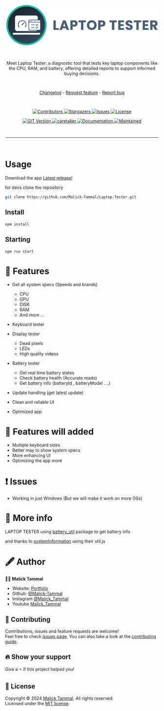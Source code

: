 <p align="center">
<img src="./asset/photos/Banner.png" width="500" alt="LAPTOP-TESTER Banner"/>
</p>

<br>

<p align="center">Meet Laptop Tester: a diagnostic tool that tests key laptop components like the CPU, RAM, and battery, offering detailed reports to support informed buying decisions.</p>

<br>

<p align="center">
  <a href="https://github.com/Malick-Tammal/Laptop-Tester/blob/main/CHANGELOG.md" target="_blank">Changelog<a>
  -
  <a href="https://github.com/Malick-Tammal/Laptop-Tester/issues/new">Request feature<a>
  -
  <a href="https://github.com/Malick-Tammal/Laptop-Tester/issues/new">Report bug<a>
</p>

<br>

<p align="center">
<a href="https://github.com/Malick-Tammal/Laptop-Tester/graphs/contributors" target="_blank">
  <img alt="Contributors" src="https://img.shields.io/github/contributors/Malick-Tammal/Laptop-Tester.svg?style=for-the-badge">
</a>
<a href="https://github.com/Malick-Tammal/Laptop-Tester/stargazers" target="_blank">
  <img alt="Stargazers" src="https://img.shields.io/github/stars/Malick-Tammal/Laptop-Tester.svg?style=for-the-badge">
</a>
<a href="https://github.com/Malick-Tammal/Laptop-Tester/issues" target="_blank">
  <img alt="Issues" src="https://img.shields.io/github/issues/Malick-Tammal/Laptop-Tester.svg?style=for-the-badge">
</a>
<a href="https://github.com/Malick-Tammal/Laptop-Tester/blob/main/LICENSE" target="_blank">
  <img alt="License" src="https://img.shields.io/github/license/Malick-Tammal/Laptop-Tester.svg?style=for-the-badge">
</a>
</p>

<p align="center">
  <a href="https://github.com/Malick-Tammal/Laptop-Tester/releases" target="_blank">
    <img alt="GIT Version" src="https://img.shields.io/github/v/release/Malick-Tammal/Laptop-Tester" />
  </a>
  <a href="https://github.com/Malick-Tammal" target="_blank">
    <img alt="caretaker" src="https://img.shields.io/badge/caretaker-malick--tammal-blue.svg?style=flat-square" />
  </a>
  <a href="https://github.com/Malick-Tammal/Laptop-Tester/blob/main/README.md" target="_blank">
    <img alt="Documentation" src="https://img.shields.io/badge/documentation-yes-brightgreen.svg" />
  </a>
  <a href="https://github.com/Malick-Tammal/battery_util/graphs/commit-activity" target="_blank">
    <img alt="Maintained" src="https://img.shields.io/badge/Maintained%3F-yes-green.svg" />
  </a>
</p>

<br>

---

<br>

# Usage

Download the app [Latest release!](https://github.com/Malick-Tammal/Laptop-Tester/releases/download/v1.1.1/laptop-tester-Setup-1.0.0.exe)

for devs clone the repository

```sh
git clone https://github.com/Malick-Tammal/Laptop-Tester.git
```

## Install

```sh
npm install
```

## Starting

```sh
npm run start
```

# 🌟 Features

- Get all system specs (Speeds and brands)
    - CPU
    - GPU
    - DISK
    - RAM
    - And more ...

- Keyboard tester
- Display tester
    - Dead pixels
    - LEDs
    - High quality videos

- Battery tester 
    - Get real time battery states
    - Check battery health (Accurate reads)
    - Get battery info (batteryId , batteryModel ....)

- Update handling (get latest update)
- Clean and reliable UI
- Optimized app

# 🚀 Features will added

- Multiple keyboard sizes
- Better may to show system specs
- More enhancing UI
- Optimizing the app more

# ❗ Issues

- Working in just Windows (But we will make it work on more OSs)

# 📑 More info

LAPTOP TESTER using [battery_util](https://github.com/Malick-Tammal/battery_util) package to get battery info

and thanks to [systemInformation](https://github.com/sebhildebrandt/systeminformation) using their util.js

# 🖋️ Author

🧑🏽 **Malick Tammal**

- Website: [Portfolio](http://malicktammal.netlify.app/)
- Github: [@Malick-Tammal](https://github.com/Malick-Tammal)
- Instagram [@Malick_Tammal](https://www.instagram.com/malick_tammal/)
- Youtube [Malick_Tammal](https://www.youtube.com/channel/UCmLTg0TBizTda3dpSObkA2w)

## 🤝 Contributing

Contributions, issues and feature requests are welcome!<br />Feel free to check [issues page](https://github.com/Malick-Tammal/Laptop-Tester/issues). You can also take a look at the [contributing guide](https://docs.github.com/en/communities/setting-up-your-project-for-healthy-contributions/setting-guidelines-for-repository-contributors).

## 🔥 Show your support

Give a ⭐️ if this project helped you!

## 📜 License

Copyright © 2024 [Malick Tammal](https://github.com/Malick-Tammal). All rights reserved.<br />
Licensed under the [MIT license](https://github.com/Malick-Tammal/Laptop-Tester?tab=MIT-1-ov-file).